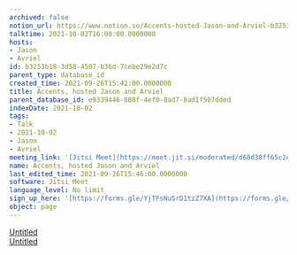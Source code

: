```yaml
---
archived: false
notion_url: https://www.notion.so/Accents-hosted-Jason-and-Arviel-b3253b183d584507b36d7cebe29e2d7c
talktime: 2021-10-02T16:00:00.0000000
hosts:
- Jason
- Avriel
id: b3253b18-3d58-4507-b36d-7cebe29e2d7c
parent_type: database_id
created_time: 2021-09-26T15:42:00.0000000
title: Accents, hosted Jason and Arviel
parent_database_id: e9339446-880f-4ef0-8ad7-8ad1f507dded
indexDate: 2021-10-02
tags:
- Talk
- 2021-10-02
- Jason
- Avriel
meeting_link: '[Jitsi Meet](https://meet.jit.si/moderated/d68d38ff65c2c8bfc93b2aac66e6fc040183b5474419b930922a614765e6e843)'
name: Accents, hosted Jason and Arviel
last_edited_time: 2021-09-26T15:46:00.0000000
software: Jitsi Meet
language_level: No limit
sign_up_here: '[https://forms.gle/YjTFsNuSrD1tzZ7XA](https://forms.gle/YjTFsNuSrD1tzZ7XA)'
object: page
---
```


[Untitled](https://www.notion.so/cb083fc4f0b7459aa5afe1900ef25a1f)   
[Untitled](https://www.notion.so/06eedd6e889c43369b68aa6f0742675b)   

